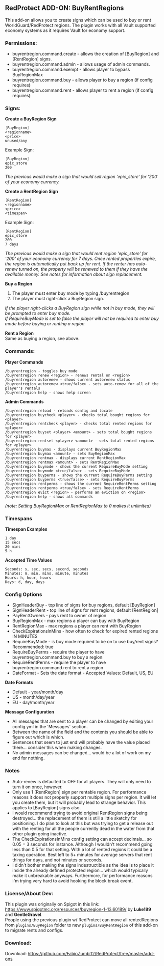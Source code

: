## RedProtect ADD-ON: BuyRentRegions
This add-on allows you to create signs which can be used to buy or rent WorldGuard/RedProtect regions. The plugin works with all Vault supported economy systems as it requires Vault for economy support.

### Permissions:
* buyrentregion.command.create - allows the creation of \[BuyRegion\] and \[RentRegion\] signs.
* buyrentregion.command.admin - allows usage of admin commands.
* buyrentregion.command.exempt - allows player to bypass BuyRegionMax
* buyrentregion.command.buy - allows player to buy a region (if config requires)
* buyrentregion.command.rent - allows player to rent a region (if config requires)

### Signs:
**Create a BuyRegion Sign**
```
[BuyRegion]
<regionname>
<price>
unused/any
```

Example Sign:  
```
[BuyRegion]
epic_store
200
```
_The previous would make a sign that would sell region 'epic_store' for '200' of your economy currency._  

**Create a RentRegion Sign**  
```
[RentRegion]
<regionname>
<price>
<timespan>
```

Example Sign:
```
[RentRegion]
epic_store
200
7 days
```
_The previous would make a sign that would rent region 'epic_store' for '200' of your economy currency for 7 days. Once rented properties expire, the region is automatically put back up for rent. If the renter has auto-renew turned on, the property will be renewed to them if they have the available money. See notes for information about sign replacement._  

**Buy a Region**
1. The player must enter buy mode by typing /buyrentregion
1. The player must right-click a BuyRegion sign.  

_If the player right-clicks a BuyRegion sign while not in buy mode, they will be prompted to enter buy mode.  
If RequireBuyMode is set to false the player will not be required to enter buy mode before buying or renting a region._  

**Rent a Region**  
Same as buying a region, see above.

### Commands:
**Player Commands**
```
/buyrentregion - toggles buy mode  
/buyrentregion renew <region> - renews rental on <region>  
/buyrentregion autorenew - shows current autorenew status  
/buyrentregion autorenew <true/false> - sets auto-renew for all of the player's rentals  
/buyrentregion help - shows help screen  
```
**Admin Commands**
```
/buyrentregion reload - reloads config and locale  
/buyrentregion buycheck <player> - checks total bought regions for <player>  
/buyrentregion rentcheck <player> - checks total rented regions for <player>  
/buyrentregion buyset <player> <amount> - sets total bought regions for <player>  
/buyrentregion rentset <player> <amount> - sets total rented regions for <player>  
/buyrentregion buymax - displays current BuyRegionMax  
/buyrentregion buymax <amount> - sets BuyRegionMax  
/buyrentregion rentmax - displays current RentRegionMax  
/buyrentregion rentmax <amount> - sets RentRegionMax  
/buyrentregion buymode - shows the current RequireBuyMode setting  
/buyrentregion buymode <true/false> - sets RequireBuyMode  
/buyrentregion buyperms - shows the current RequireBuyPerms setting  
/buyrentregion buyperms <true/false> - sets RequireBuyPerms  
/buyrentregion rentperms - shows the current RequireRentPerms setting  
/buyrentregion rentperms <true/false> - sets RequireRentPerms  
/buyrentregion evict <region> - performs an eviction on <region>  
/buyrentregion help - shows all commands  
```
_(note: Setting BuyRegionMax or RentRegionMax to 0 makes it unlimited)_  

### Timespans
**Timespan Examples**
```
1 day
15 secs
20 mins
5 h
```
**Accepted Time Values**
```
Seconds: s, sec, secs, second, seconds
Minutes: m, min, mins, minute, minutes
Hours: h, hour, hours
Days: d, day, days
```

### Config Options

* SignHeaderBuy - top line of signs for buy regions, default \[BuyRegion\]
* SignHeaderRent - top line of signs for rent regions, default \[RentRegion\]
* PayRentOwners - pays rent to owner of region
* BuyRegionMax - max regions a player can buy with BuyRegion
* RentRegionMax - max regions a player can rent with BuyRegion
* CheckExpirationsInMins - how often to check for expired rented regions IN MINUTES
* RequireBuyMode - is buy mode required to be on to use buy/rent signs? Recommended: true
* RequireBuyPerms - require the player to have buyrentregion.command.buy to buy a region
* RequireRentPerms - require the player to have buyrentregion.command.rent to rent a region
* DateFormat - Sets the date format - Accepted Values: Default, US, EU

**Date Formats**
* Default - year/month/day  
* US - month/day/year  
* EU - day/month/year  

**Message Configuration**
* All messages that are sent to a player can be changed by editing your config.yml in the 'Messages' section.  
* Between the name of the field and the contents you should be able to figure out which is which.  
* Sentences that seem to just end will probably have the value placed there... consider this when making changes.  
* No admin messages can be changed... would be a lot of work on my end for nothing.  

### Notes
* Auto-renew is defaulted to OFF for all players. They will only need to turn it on once, however.
* Only use 1 \[RentRegion\] sign per rentable region. For performance reasons it does not properly support multiple signs per region. It will let you create them, but it will probably lead to strange behavior. This applies to \[BuyRegion\] signs also.
* I would recommend trying to avoid original RentRegion signs being destroyed... the replacement of them is still a little sketchy for positioning. I do plan to look at this but was trying to get a release out with the renting for all the people currently dead in the water from that other plugin going inactive.
* The CheckExpirationsInMins config setting can accept decimals... so 0.05 = 3 seconds for instance. Although I wouldn't recommend going less than 0.5 for that setting. With a lot of rented regions it could be a taxing operation. Best left to 5+ minutes for average servers that rent things for days, and not minutes or seconds.
* I didn't bother making the signs indestructible as the idea is to place it inside the already defined protected region... which would typically make it unbreakable anyways. Furthermore, for performance reasons I'm trying very hard to avoid hooking the block break event.

### License/About Dev:
This plugin was originally on Spigot in this link: https://www.spigotmc.org/resources/buyregion-1-13.60189/ by **Luke199** and **GentleGravel**.  
People using the previous plugin w/ RedProtect can move all rentedRegions from ``plugins/BuyRegion`` folder to new ``plugins/BuyRentRegion`` of this add-on to migrate rents and configs.  

### Download:
Download: https://github.com/FabioZumbi12/RedProtect/tree/master/add-ons